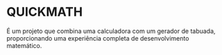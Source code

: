 # QUICKMATH

É um projeto que combina uma calculadora com um gerador de tabuada, proporcionando uma experiência completa de desenvolvimento matemático.
